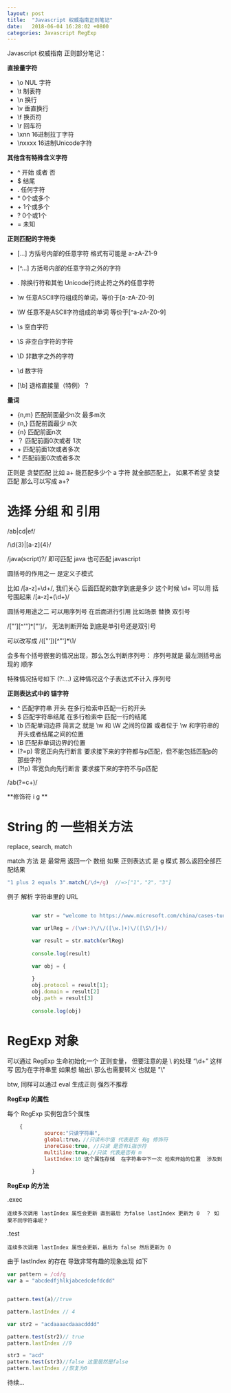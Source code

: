 ```yaml
---
layout: post
title:  "Javascript 权威指南正则笔记"
date:   2018-06-04 16:28:02 +0800
categories: Javascript RegExp
---
```

Javascript 权威指南 正则部分笔记：

**直接量字符**
-	\o	NUL 字符
-	\t	制表符
-	\n	换行
-	\v	垂直换行
-	\f	换页符
-	\r	回车符
-	\xnn	16进制拉丁字符
-	\nxxxx	16进制Unicode字符

 **其他含有特殊含义字符**
-	^	开始 或者 否
-	$	结尾
-	.	任何字符
-	\*	0个或多个
-	\+	1个或多个
-	?	0个或1个
-	=	未知

**正则匹配的字符类**
-	[...]	方括号内部的任意字符 格式有可能是 a-zA-Z1-9
-	[^...]	方括号内部的任意字符之外的字符
-	.	除换行符和其他 Unicode行终止符之外的任意字符
-	\w	任意ASCII字符组成的单词，等价于[a-zA-Z0-9]
-	\W	任意不是ASCII字符组成的单词 等价于[^a-zA-Z0-9]
-	\s	空白字符
-	\S	非空白字符的字符
-	\D	非数字之外的字符
-	\d	数字符

-	[\b]	退格直接量（特例）？

**量词**
-	{n,m}	匹配前面最少n次 最多m次
-	{n,}	匹配前面最少 n次
-	{n}	匹配前面n次
-	？	匹配前面0次或者 1次
-	\+	匹配前面1次或者多次
-	\*	匹配前面0次或者多次


正则是 贪婪匹配 
比如 a+ 能匹配多少个 a 字符 就全部匹配上， 如果不希望 贪婪匹配  那么可以写成 a+? 

# 选择 分组 和 引用 
/ab|cd|ef/

/\d{3}|[a-z]{4}/

/java(script)?/	即可匹配 java 也可匹配 javascript


圆括号的作用之一 是定义子模式 

比如 /[a-z]+\d+/,  我们关心 后面匹配的数字到底是多少 这个时候 \d+ 可以用 括号围起来 /[a-z]+(\d+)/

圆括号用途之二 可以用序列号 在后面进行引用  比如场景 替换 双引号

/["'][^'"]*["']/， 无法判断开始 到底是单引号还是双引号 

可以改写成 /(["'])[^"']*\1/

会多有个括号嵌套的情况出现，那么怎么判断序列号： 序列号就是 最左测括号出现的 顺序

特殊情况括号如下
(?:...)
这种情况这个子表达式不计入 序列号 

**正则表达式中的 锚字符**

-	^	匹配字符串 开头 在多行检索中匹配一行的开头
-	$	匹配字符串结尾  在多行检索中 匹配一行的结尾
-	\b	匹配单词边界 简言之 就是 \w 和 \W 之间的位置 或者位于 \w 和字符串的开头或者结尾之间的位置 
-	\B	匹配非单词边界的位置
-	(?=p)	零宽正向先行断言	要求接下来的字符都与p匹配，但不能包括匹配p的那些字符
-	(?!p)	零宽负向先行断言	要求接下来的字符不与p匹配

/ab(?=c+)/

**修饰符 i g **

# String 的 一些相关方法 
replace, search, match 

match 方法 是 最常用  返回一个 数组  如果 正则表达式 是 g 模式 那么返回全部匹配结果
```js
"1 plus 2 equals 3".match(/\d+/g)  //=>["1"，"2"，"3"]
```

例子 解析 字符串里的 URL 

```js

        var str = "welcome to https://www.microsoft.com/china/cases-tudies?id=aaa, it is perfect"

        var urlReg = /(\w+:)\/\/([\w.]+)\/([\S\/]+)/

        var result = str.match(urlReg)
        
        console.log(result)
        
        var obj = {

        }
        obj.protocol = result[1];
        obj.domain = result[2]
        obj.path = result[3]
        
        console.log(obj)

```

# RegExp 对象 
可以通过 RegExp 生命初始化一个 正则变量， 但要注意的是 \ 的处理 “\\d+” 这样写  因为在字符串里 如果想 输出\ 那么也需要转义 也就是 "\\"

btw, 同样可以通过 eval 生成正则 强烈不推荐

**RegExp 的属性**

每个 RegExp 实例包含5个属性 
```js
	{
			source:"只读字符串",
			global:true，//只读布尔值 代表是否 有g 修饰符
			inoreCase:true, //只读 是否有i指示符
			multiline:true,//只读 代表是否有 m 
			lastIndex:10 这个属性存储  在字符串中下一次 检索开始的位置  涉及到 exec 方法 和 test 方法
		
		}

```

**RegExp 的方法**

.exec

	连续多次调用 lastIndex 属性会更新 直到最后 为false lastIndex 更新为 0  ？ 如果不同字符串呢？
	
.test

	连续多次调用 lastIndex 属性会更新，最后为 false 然后更新为 0 

由于 lastIndex 的存在 导致非常有趣的现象出现 如下 

```js
var pattern = /cd/g
var a = "abcdedfjhlkjabcedcdefdcdd"


pattern.test(a)//true

pattern.lastIndex // 4

var str2 = "acdaaaacdaaacdddd"

pattern.test(str2)// true 
pattern.lastIndex //9

str3 = "acd"
pattern.test(str3)//false 这里居然是false
pattern.lastIndex //恢复为0 

```




待续...





 

 



[jekyll-docs]: https://jekyllrb.com/docs/home
[jekyll-gh]:   https://github.com/jekyll/jekyll
[jekyll-talk]: https://talk.jekyllrb.com/
